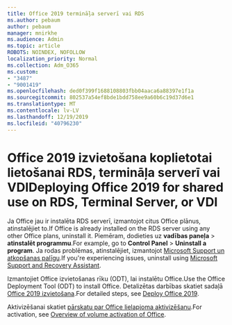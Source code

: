 ```yaml
---
title: Office 2019 termināļa serverī vai RDS
ms.author: pebaum
author: pebaum
manager: mnirkhe
ms.audience: Admin
ms.topic: article
ROBOTS: NOINDEX, NOFOLLOW
localization_priority: Normal
ms.collection: Adm_O365
ms.custom:
- "3487"
- "9001419"
ms.openlocfilehash: ded0f399f1688108803fbb04aaca6a88397e1f1a
ms.sourcegitcommit: 802537a54ef8bde1bdd758ee9a60b6c19d37d6e1
ms.translationtype: MT
ms.contentlocale: lv-LV
ms.lasthandoff: 12/19/2019
ms.locfileid: "40796230"
---
```

# <a name="deploying-office-2019-for-shared-use-on-rds-terminal-server-or-vdi"></a><span data-ttu-id="7ed3b-102">Office 2019 izvietošana koplietotai lietošanai RDS, termināļa serverī vai VDI</span><span class="sxs-lookup"><span data-stu-id="7ed3b-102">Deploying Office 2019 for shared use on RDS, Terminal Server, or VDI</span></span>

<span data-ttu-id="7ed3b-103">Ja Office jau ir instalēta RDS serverī, izmantojot citus Office plānus, atinstalējiet to.</span><span class="sxs-lookup"><span data-stu-id="7ed3b-103">If Office is already installed on the RDS server using any other Office plans, uninstall it.</span></span> <span data-ttu-id="7ed3b-104">Piemēram, dodieties uz **vadības paneļa** > **atinstalēt programmu**.</span><span class="sxs-lookup"><span data-stu-id="7ed3b-104">For example, go to **Control Panel** > **Uninstall a program**.</span></span> <span data-ttu-id="7ed3b-105">Ja rodas problēmas, atinstalējiet, izmantojot [Microsoft Support un atkopšanas palīgu](https://aka.ms/SARA-OfficeUninstall-Alchemy).</span><span class="sxs-lookup"><span data-stu-id="7ed3b-105">If you're experiencing issues, uninstall using [Microsoft Support and Recovery Assistant](https://aka.ms/SARA-OfficeUninstall-Alchemy).</span></span> 

<span data-ttu-id="7ed3b-106">Izmantojiet Office izvietošanas rīku (ODT), lai instalētu Office.</span><span class="sxs-lookup"><span data-stu-id="7ed3b-106">Use the Office Deployment Tool (ODT) to install Office.</span></span> <span data-ttu-id="7ed3b-107">Detalizētas darbības skatiet sadaļā [Office 2019 izvietošana](https://docs.microsoft.com/deployoffice/office2019/deploy).</span><span class="sxs-lookup"><span data-stu-id="7ed3b-107">For detailed steps, see [Deploy Office 2019](https://docs.microsoft.com/deployoffice/office2019/deploy).</span></span>

<span data-ttu-id="7ed3b-108">Aktivizēšanai skatiet [pārskatu par Office lielapjoma aktivizēšanu](https://docs.microsoft.com/deployoffice/vlactivation/plan-volume-activation-of-office).</span><span class="sxs-lookup"><span data-stu-id="7ed3b-108">For activation, see [Overview of volume activation of Office](https://docs.microsoft.com/deployoffice/vlactivation/plan-volume-activation-of-office).</span></span>